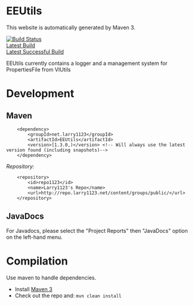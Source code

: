 EEUtils
======

This website is automatically generated by Maven 3.

[![Build Status](https://ci.larry1123.net/job/EEUtils/badge/icon)](https://ci.larry1123.net/job/EEUtils/)  
[Latest Build](https://ci.larry1123.net/job/EEUtils/lastBuild/)  
[Latest Successful Build](https://ci.larry1123.net/job/EEUtils/lastSuccessfulBuild/)

EEUtils currently contains a logger and a management system for PropertiesFile from VIUtils

Development
=============

Maven
-------------

        <dependency>
            <groupId>net.larry1123</groupId>
            <artifactId>EEUtils</artifactId>
            <version>[1.3.0,)</version> <!-- Will always use the latest version found (including snapshots)-->
        </dependency>


*Repository:*

        <repository>
            <id>repo1123</id>
            <name>Larry1123's Repo</name>
            <url>http://repo.larry1123.net/content/groups/public/</url>
        </repository>        


JavaDocs
-----------

For Javadocs, please select the "Project Reports" then "JavaDocs" option on the left-hand menu.

Compilation
=============

Use maven to handle dependencies.

* Install [Maven 3](http://maven.apache.org/download.html)
* Check out the repo and: `mvn clean install`
